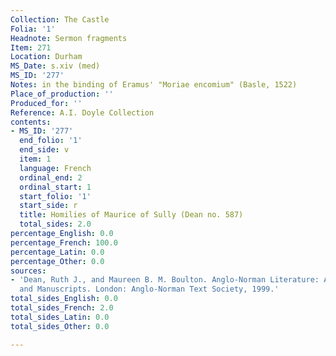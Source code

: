 ```yaml
---
Collection: The Castle
Folia: '1'
Headnote: Sermon fragments
Item: 271
Location: Durham
MS_Date: s.xiv (med)
MS_ID: '277'
Notes: in the binding of Eramus' "Moriae encomium" (Basle, 1522)
Place_of_production: ''
Produced_for: ''
Reference: A.I. Doyle Collection
contents:
- MS_ID: '277'
  end_folio: '1'
  end_side: v
  item: 1
  language: French
  ordinal_end: 2
  ordinal_start: 1
  start_folio: '1'
  start_side: r
  title: Homilies of Maurice of Sully (Dean no. 587)
  total_sides: 2.0
percentage_English: 0.0
percentage_French: 100.0
percentage_Latin: 0.0
percentage_Other: 0.0
sources:
- 'Dean, Ruth J., and Maureen B. M. Boulton. Anglo-Norman Literature: A Guide to Texts
  and Manuscripts. London: Anglo-Norman Text Society, 1999.'
total_sides_English: 0.0
total_sides_French: 2.0
total_sides_Latin: 0.0
total_sides_Other: 0.0

---
```

